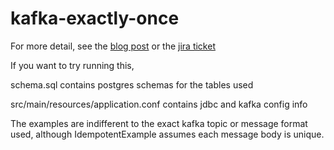 kafka-exactly-once
==================
For more detail, see the [blog post](https://github.com/koeninger/kafka-exactly-once/blob/master/blogpost.md) or the [jira ticket](https://issues.apache.org/jira/browse/SPARK-4964)

If you want to try running this,

schema.sql contains postgres schemas for the tables used

src/main/resources/application.conf contains jdbc and kafka config info

The examples are indifferent to the exact kafka topic or message format used,
although IdempotentExample assumes each message body is unique.
